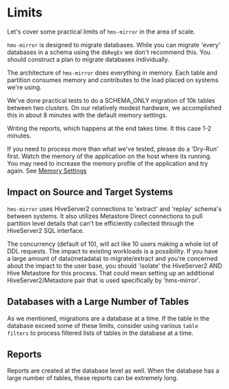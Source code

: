 # Limits

Let's cover some practical limits of `hms-mirror` in the area of scale.

`hms-mirror` is designed to migrate databases.  While you can migrate 'every' databases in a schema using the `dbRegEx`
we don't recommend this.  You should construct a plan to migrate databases individually.

The architecture of `hms-mirror` does everything in memory.  Each table and partition consumes memory and contributes to
the load placed on systems we're using.

We've done practical tests to do a SCHEMA_ONLY migration of 10k tables between two clusters.  On our relatively
modest hardware, we accomplished this in about 8 minutes with the default memory settings.

Writing the reports, which happens at the end takes time.  It this case 1-2 minutes.

If you need to process more than what we've tested, please do a 'Dry-Run' first.  Watch the memory of the application
on the host where its running.  You may need to increase the memory profile of the application and try again. 
See [Memory Settings](Memory-Settings.md)

## Impact on Source and Target Systems

`hms-mirror` uses HiveServer2 connections to 'extract' and 'replay' schema's between systems.  It also utilizes Metastore
Direct connections to pull partition level details that can't be efficiently collected through the HiveServer2 SQL interface.

The concurrency (default of 10), will act like 10 users making a whole lot of DDL requests.  The impact to existing workloads
is a possibility.  If you have a large amount of data(metadata) to migrate/extract and you're concerned about the impact to
the user base, you should 'isolate' the HiveServer2 AND Hive Metastore for this process.  That could mean setting up an additional
HiveServer2/Metastore pair that is used specifically by 'hms-mirror'.

## Databases with a Large Number of Tables

As we mentioned, migrations are a database at a time.  If the table in the database exceed some of these limits,
consider using various `table filters` to process filtered lists of tables in the database at a time.

## Reports

Reports are created at the database level as well.  When the database has a large number of tables, these reports can be 
extremely long.
